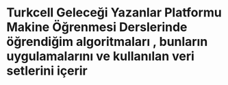 # Turkcell Geleceği Yazanlar Platformu Makine Öğrenmesi Derslerinde öğrendiğim algoritmaları , bunların uygulamalarını ve kullanılan veri setlerini içerir

